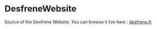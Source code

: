# DesfreneWebsite

Source of the Desfrene Website. You can browse it live here : [desfrene.fr](https://desfrene.fr)
